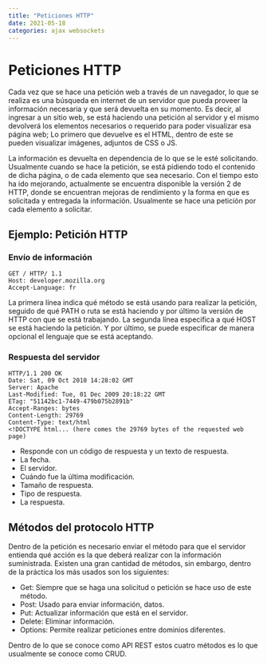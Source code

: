 ```yaml
---
title: "Peticiones HTTP"
date: 2021-05-18
categories: ajax websockets
---
```


# Peticiones HTTP
Cada vez que se hace una petición web a través de un navegador, lo que se realiza es una búsqueda en internet de un servidor que pueda proveer la información necesaria y que será devuelta en su momento. Es decir, al ingresar a un sitio web, se está haciendo una petición al servidor y el mismo devolverá los elementos necesarios o requerido para poder visualizar esa página web; Lo primero que devuelve es el HTML, dentro de este se pueden visualizar imágenes, adjuntos de CSS o JS.

La información es devuelta en dependencia de lo que se le esté solicitando. Usualmente cuando se hace la petición, se está pidiendo todo el contenido de dicha página, o de cada elemento que sea necesario. Con el tiempo esto ha ido mejorando, actualmente se encuentra disponible la versión 2 de HTTP, donde se encuentran mejoras de rendimiento y la forma en que es solicitada y entregada la información. Usualmente se hace una petición por cada elemento a solicitar.

## Ejemplo: Petición HTTP

### Envío de información

````http
GET / HTTP/ 1.1
Host: developer.mozilla.org
Accept-Language: fr
````
La primera línea indica qué método se está usando para realizar la petición, seguido de qué PATH o ruta se está haciendo y por último la versión de HTTP con que se está trabajando.
La segunda línea especifica a qué HOST se está haciendo la petición.
Y por último, se puede especificar de manera opcional el lenguaje que se está aceptando.

### Respuesta del servidor

````http
HTTP/1.1 200 OK
Date: Sat, 09 Oct 2010 14:28:02 GMT
Server: Apache
Last-Modified: Tue, 01 Dec 2009 20:18:22 GMT
ETag: "51142bc1-7449-479b075b2891b"
Accept-Ranges: bytes
Content-Length: 29769
Content-Type: text/html
<!DOCTYPE html... (here comes the 29769 bytes of the requested web page)
````
- Responde con un código de respuesta y un texto de respuesta.
- La fecha.
- El servidor.
- Cuándo fue la última modificación.
- Tamaño de respuesta.
- Tipo de respuesta.
- La respuesta.

## Métodos del protocolo HTTP
Dentro de la petición es necesario enviar el método para que el servidor entienda qué acción es la que deberá realizar con la información suministrada. Existen una gran cantidad de métodos, sin embargo, dentro de la práctica los más usados son los siguientes:

- Get: Siempre que se haga una solicitud o petición se hace uso de este método.
- Post: Usado para enviar información, datos.
- Put: Actualizar información que está en el servidor.
- Delete: Eliminar información.
- Options: Permite realizar peticiones entre dominios diferentes.

Dentro de lo que se conoce como API REST estos cuatro métodos es lo que usualmente se conoce como CRUD.